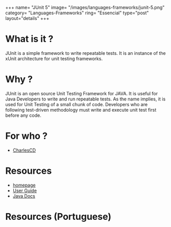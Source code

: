 +++
name= "JUnit 5"
image= "/images/languages-frameworks/junit-5.png"
category= "Languages-Frameworks"
ring= "Essencial"
type="post"
layout="details"
+++

# What is it ?

JUnit is a simple framework to write repeatable tests. It is an instance of the xUnit architecture for unit testing frameworks.

# Why ?

JUnit is an open source Unit Testing Framework for JAVA. It is useful for Java Developers to write and run repeatable tests. As the name implies, it is used for Unit Testing of a small chunk of code. Developers who are following test-driven methodology must write and execute unit test first before any code.


# For who ?

* [CharlesCD](https://charlescd.io/)

# Resources
* [homepage](https://junit.org/junit5/)
* [User Guide](https://junit.org/junit5/docs/current/user-guide/)
* [Java Docs](https://junit.org/junit5/docs/current/api/)


# Resources (Portuguese)

